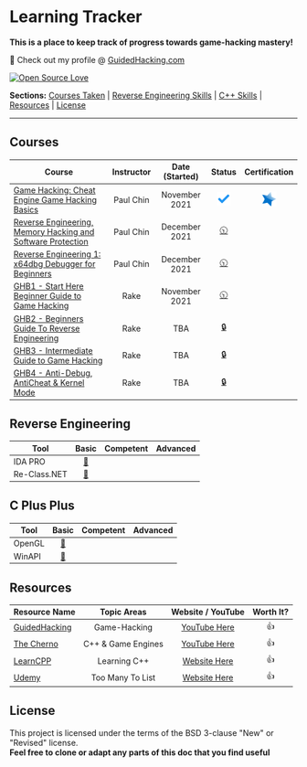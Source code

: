 # Learning Tracker
**This is a place to keep track of progress towards game-hacking mastery!**

:link: Check out my profile @ [GuidedHacking.com](https://guidedhacking.com/members/n3tbi0s.274842/) 

[![Open Source Love](https://firstcontributions.github.io/open-source-badges/badges/open-source-v3/open-source.png)](https://github.com/firstcontributions/open-source-badges)

**Sections:** 
[Courses Taken](https://github.com/N3TBI0S/Learning-Tracker/blob/master/README.md#courses) |
[Reverse Engineering Skills](https://github.com/N3TBI0S/Learning-Tracker/blob/master/README.md#reverse-engineering) |
[C++ Skills](https://github.com/N3TBI0S/Learning-Tracker/blob/master/README.md#c-plus-plus) |
[Resources](https://github.com/N3TBI0S/Learning-Tracker/blob/master/README.md#resources) |
[License](https://github.com/N3TBI0S/Learning-Tracker/blob/master/README.md#license)

---

## Courses
| Course | Instructor     | Date (Started)   | Status   | Certification  |
|--------|:----------------:|:----------------:|:--------:|:--------------:|
|[Game Hacking: Cheat Engine Game Hacking Basics](https://www.udemy.com/course/cheat-engine-game-hacking-basics/ "Game Hacking: Cheat Engine Game Hacking Basics")|Paul Chin |November 2021|![](https://github.com/N3TBI0S/Learning-Tracker/blob/main/Icons/complete.png "Complete") | [![Certificate](https://github.com/N3TBI0S/Learning-Tracker/blob/main/Icons/star.png)](https://github.com/N3TBI0S/Learning-Tracker/blob/main/Certificates/GameHacking-CheatEngine_PaulChin.jpg "View Cerificate") |
|[Reverse Engineering, Memory Hacking and Software Protection](https://www.udemy.com/course/reverse-engineering-packed-programs/ "Reverse Engineering, Memory Hacking and Software Protection")|Paul Chin |December 2021|[:clock1030:](# "In Progress") | |
|[Reverse Engineering 1: x64dbg Debugger for Beginners](https://www.udemy.com/course/x64dbg-debugger/ "Reverse Engineering 1: x64dbg Debugger for Beginners")|Paul Chin |December 2021|[:clock1030:](# "In Progress") | |
|[GHB1 - Start Here Beginner Guide to Game Hacking](https://guidedhacking.com/threads/ghb1-start-here-beginner-guide-to-game-hacking.5911/ "GHB1 - Start Here Beginner Guide to Game Hacking")|Rake |November 2021|[:clock1030:](# "In Progress") | |
|[ GHB2 - Beginners Guide To Reverse Engineering](https://guidedhacking.com/threads/ghb2-beginners-guide-to-reverse-engineering.13446/ " GHB2 - Beginners Guide To Reverse Engineering")|Rake | TBA |[:lock:](# "Planned") | |
|[ GHB3 - Intermediate Guide to Game Hacking](https://guidedhacking.com/threads/ghb3-intermediate-guide-to-game-hacking.13495/ " GHB3 - Intermediate Guide to Game Hacking")|Rake | TBA |[:lock:](# "Planned") | |
|[ GHB4 - Anti-Debug, AntiCheat & Kernel Mode](https://guidedhacking.com/threads/ghb4-anti-debug-anticheat-kernel-mode.15445/ "GHB4 - Anti-Debug, AntiCheat & Kernel Mode")|Rake | TBA |[:lock:](# "Planned") | |

## Reverse Engineering
| Tool            |       Basic          |      Competent       |       Advanced       | 
|-----------------|:--------------------:|:--------------------:|:--------------------:|
|IDA PRO             | [:red_circle:](# "n00b") | |      |
|Re-Class.NET              | [:red_circle:](# "n00b") |  |      |

## C Plus Plus
| Tool         |       Basic          |      Competent       |       Advanced       | 
|-----------------|:--------------------:|:--------------------:|:--------------------:|
|OpenGL           | [:red_circle:](# "n00b") | |      |
|WinAPI              | [:red_circle:](# "n00b") |  |      |

## Resources
| Resource Name            |       Topic Areas         |     Website / YouTube     | Worth It? |
|-----------------|:--------------------:|:--------------------:|:--------------------:|
|[GuidedHacking](https://guidedhacking.com/)| Game-Hacking | [YouTube Here](https://www.youtube.com/c/GuidedHacking) |👍 |
|[The Cherno](https://www.youtube.com/channel/UCQ-W1KE9EYfdxhL6S4twUNw) | C++ & Game Engines | [YouTube Here](https://www.youtube.com/channel/UCQ-W1KE9EYfdxhL6S4twUNw) |   👍   |
|[LearnCPP](https://www.learncpp.com/) | Learning C++ | [Website Here](https://www.learncpp.com/) | 👍 |
|[Udemy](https://www.udemy.com/) | Too Many To List | [Website Here](https://www.udemy.com/) | 👍 |

## License
This project is licensed under the terms of the BSD 3-clause "New" or "Revised" license.<br>
**Feel free to clone or adapt any parts of this doc that you find useful**
